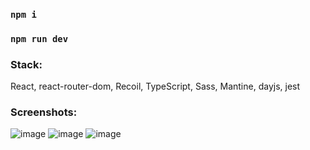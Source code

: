 ### `npm i`
### `npm run dev`



### Stack:
React, react-router-dom, Recoil, TypeScript, Sass, Mantine, dayjs, jest

### Screenshots:
![image](https://github.com/LinaKv/taskmanager/assets/107919324/ce25a05c-ebc8-4312-9c0b-e51051f9d830)
![image](https://github.com/LinaKv/taskmanager/assets/107919324/ac200e05-0b47-42fb-8825-2cd98f40d00e)
![image](https://github.com/LinaKv/taskmanager/assets/107919324/033aa052-6782-4b62-8ecb-e5e786797fc9)


